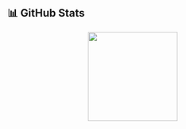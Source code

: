 <!-- Stats Section -->
## 📊 GitHub Stats





<div align="center">
  <img height="180em" src="https://github-readme-stats.vercel.app/api?username=FeiDaLI&show_icons=true&theme=tokyonight&hide_border=true&count_private=true&bg_color=0d3147" />
</div>
<!-- 
You can update the following:
1. Replace "project-1", "project-2", etc. with your actual project repository names
2. Update the email, LinkedIn, Twitter links with your actual profiles
3. Modify the tech stack section to match your actual skills
4. Add or remove sections based on your preferences
-->
